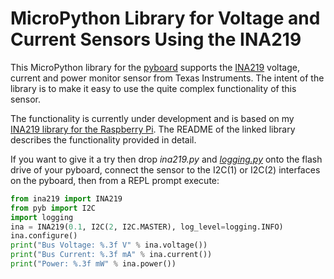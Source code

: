 # MicroPython Library for Voltage and Current Sensors Using the INA219

This MicroPython library for the [pyboard](https://store.micropython.org/#/store)
supports the [INA219](http://www.ti.com/lit/ds/symlink/ina219.pdf) voltage,
current and power monitor sensor from Texas Instruments. The intent of the library
is to make it easy to use the quite complex functionality of this sensor.

The functionality is currently under development and is based on my [INA219 library for the Raspberry Pi](https://github.com/chrisb2/pi_ina219). The README of the linked library describes
the functionality provided in detail.

If you want to give it a try then drop _ina219.py_ and _[logging.py](https://github.com/micropython/micropython-lib/blob/master/logging/logging.py)_
onto the flash drive of your pyboard, connect the sensor to the I2C(1) or I2C(2)
interfaces on the pyboard, then from a REPL prompt execute:

```python
from ina219 import INA219
from pyb import I2C
import logging
ina = INA219(0.1, I2C(2, I2C.MASTER), log_level=logging.INFO)
ina.configure()
print("Bus Voltage: %.3f V" % ina.voltage())
print("Bus Current: %.3f mA" % ina.current())
print("Power: %.3f mW" % ina.power())
```
